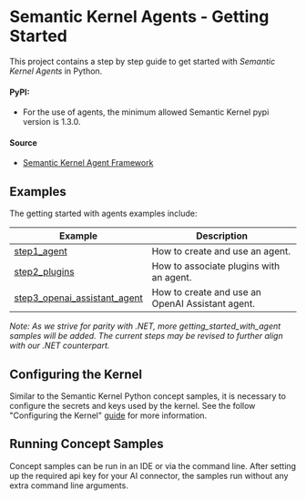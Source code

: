 # Semantic Kernel Agents - Getting Started

This project contains a step by step guide to get started with _Semantic Kernel Agents_ in Python.

#### PyPI:
- For the use of agents, the minimum allowed Semantic Kernel pypi version is 1.3.0.

#### Source

- [Semantic Kernel Agent Framework](../../../semantic_kernel/agents/)

## Examples

The getting started with agents examples include:

Example|Description
---|---
[step1_agent](../agents/step1_agent.py)|How to create and use an agent.
[step2_plugins](../agents/step2_plugins.py)|How to associate plugins with an agent.
[step3_openai_assistant_agent](../agents/step3_openai_assistant_agent.py)|How to create and use an OpenAI Assistant agent.

*Note: As we strive for parity with .NET, more getting_started_with_agent samples will be added. The current steps may be revised to further align with our .NET counterpart.*

## Configuring the Kernel

Similar to the Semantic Kernel Python concept samples, it is necessary to configure the secrets
and keys used by the kernel. See the follow "Configuring the Kernel" [guide](../README.md#configuring-the-kernel) for
more information.

## Running Concept Samples

Concept samples can be run in an IDE or via the command line. After setting up the required api key
for your AI connector, the samples run without any extra command line arguments.
